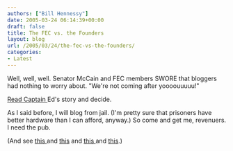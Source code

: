 ```yaml
---
authors: ["Bill Hennessy"]
date: 2005-03-24 06:14:39+00:00
draft: false
title: The FEC vs. the Founders
layout: blog
url: /2005/03/24/the-fec-vs-the-founders/
categories:
- Latest
---
```


Well, well, well.  Senator McCain and FEC members SWORE that bloggers had nothing to worry about.  "We're not coming after yoooouuuuu!"

[Read Captain ](https://www.captainsquartersblog.com/mt/archives/004146.php)Ed's story and decide.

As I said before, I will blog from jail.  (I'm pretty sure that prisoners have better hardware than I can afford, anyway.)  So come and get me, revenuers.  I need the pub.


(And see [this ](https://www.hennessysview.com/?p=24)and [this](https://www.hennessysview.com/?p=57) and [this ](https://www.hennessysview.com/?p=55)and [this](https://www.hennessysview.com/?p=41).)
